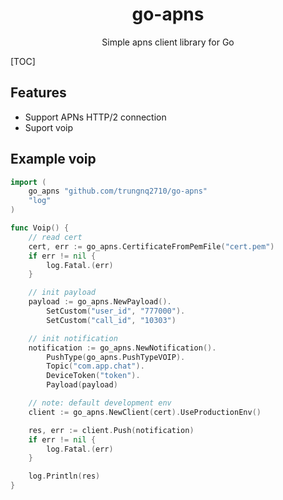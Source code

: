 <h1 align="center">go-apns</h1>
<p align="center">Simple apns client library for Go</p>


[TOC]


## Features

- Support APNs HTTP/2 connection
- Suport voip

## Example voip

```go
import (
	go_apns "github.com/trungnq2710/go-apns"
	"log"
)

func Voip() {
	// read cert
	cert, err := go_apns.CertificateFromPemFile("cert.pem")
	if err != nil {
		log.Fatal.(err)
	}

	// init payload
	payload := go_apns.NewPayload().
		SetCustom("user_id", "777000").
		SetCustom("call_id", "10303")

	// init notification
	notification := go_apns.NewNotification().
		PushType(go_apns.PushTypeVOIP).
		Topic("com.app.chat").
		DeviceToken("token").
		Payload(payload)

	// note: default development env
	client := go_apns.NewClient(cert).UseProductionEnv()

	res, err := client.Push(notification)
	if err != nil {
		log.Fatal.(err)
	}

	log.Println(res)
}
```

